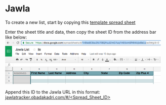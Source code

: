 # Jawla

To create a new list, start by copying this [template spread sheet](https://docs.google.com/spreadsheets/d/1n8wdE3bu25I7i8QPuulZmG7uq1HE5xmSfNhXcjw8eLo/edit?usp=sharing)

Enter the sheet title and data, then copy the sheet ID from the address bar like below:
![image](/images/spreadSheetId.png?raw=true "How to get spreadsheet id")

Append this ID to the Jawla URL in this format:
[jawlatracker.obadakadri.com/#/<Spread_Sheet_ID>](http://jawlatracker.obadakadri.com/#/1n8wdE3bu25I7i8QPuulZmG7uq1HE5xmSfNhXcjw8eLo)
